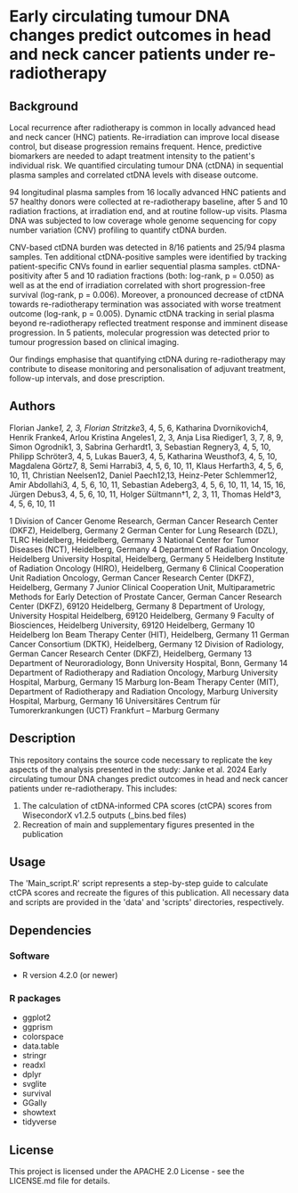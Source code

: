 # Early circulating tumour DNA changes predict outcomes in head and neck cancer patients under re-radiotherapy

## Background
Local recurrence after radiotherapy is common in locally advanced head and neck cancer (HNC) patients. Re-irradiation can improve local disease control, but disease progression remains frequent. Hence, predictive biomarkers are needed to adapt treatment intensity to the patient's individual risk. We quantified circulating tumour DNA (ctDNA) in sequential plasma samples and correlated ctDNA levels with disease outcome.

94 longitudinal plasma samples from 16 locally advanced HNC patients and 57 healthy donors were collected at re-radiotherapy baseline, after 5 and 10 radiation fractions, at irradiation end, and at routine follow-up visits. Plasma DNA was subjected to low coverage whole genome sequencing for copy number variation (CNV) profiling to quantify ctDNA burden.

CNV-based ctDNA burden was detected in 8/16 patients and 25/94 plasma samples. Ten additional ctDNA-positive samples were identified by tracking patient-specific CNVs found in earlier sequential plasma samples. ctDNA-positivity after 5 and 10 radiation fractions (both: log-rank, p = 0.050) as well as at the end of irradiation correlated with short progression-free survival (log-rank, p = 0.006). Moreover, a pronounced decrease of ctDNA towards re-radiotherapy termination was associated with worse treatment outcome (log-rank, p = 0.005). Dynamic ctDNA tracking in serial plasma beyond re-radiotherapy reflected treatment response and imminent disease progression. In 5 patients, molecular progression was detected prior to tumour progression based on clinical imaging.

Our findings emphasise that quantifying ctDNA during re-radiotherapy may contribute to disease monitoring and personalisation of adjuvant treatment, follow-up intervals, and dose prescription.

## Authors
Florian Janke*1, 2, 3, Florian Stritzke*3, 4, 5, 6, Katharina Dvornikovich4, Henrik Franke4, Arlou Kristina Angeles1, 2, 3, Anja Lisa Riediger1, 3, 7, 8, 9, Simon Ogrodnik1, 3, Sabrina Gerhardt1, 3, Sebastian Regnery3, 4, 5, 10, Philipp Schröter3, 4, 5, Lukas Bauer3, 4, 5, Katharina Weusthof3, 4, 5, 10, Magdalena Görtz7, 8, Semi Harrabi3, 4, 5, 6, 10, 11, Klaus Herfarth3, 4, 5, 6, 10, 11, Christian Neelsen12, Daniel Paech12,13, Heinz-Peter Schlemmer12, Amir Abdollahi3, 4, 5, 6, 10, 11, Sebastian Adeberg3, 4, 5, 6, 10, 11, 14, 15, 16, Jürgen Debus3, 4, 5, 6, 10, 11, Holger Sültmann†1, 2, 3, 11, Thomas Held†3, 4, 5, 6, 10, 11

1	Division of Cancer Genome Research, German Cancer Research Center (DKFZ), Heidelberg, Germany
2	German Center for Lung Research (DZL), TLRC Heidelberg, Heidelberg, Germany
3 	National Center for Tumor Diseases (NCT), Heidelberg, Germany
4	Department of Radiation Oncology, Heidelberg University Hospital, Heidelberg, Germany
5 	Heidelberg Institute of Radiation Oncology (HIRO), Heidelberg, Germany
6 	Clinical Cooperation Unit Radiation Oncology, German Cancer Research Center (DKFZ), Heidelberg, Germany
7 	Junior Clinical Cooperation Unit, Multiparametric Methods for Early Detection of Prostate Cancer, German Cancer Research Center (DKFZ), 69120 Heidelberg, Germany 
8 	Department of Urology, University Hospital Heidelberg, 69120 Heidelberg, Germany
9 	Faculty of Biosciences, Heidelberg University, 69120 Heidelberg, Germany
10	Heidelberg Ion Beam Therapy Center (HIT), Heidelberg, Germany
11	German Cancer Consortium (DKTK), Heidelberg, Germany
12	Division of Radiology, German Cancer Research Center (DKFZ), Heidelberg, Germany
13	Department of Neuroradiology, Bonn University Hospital, Bonn, Germany
14	Department of Radiotherapy and Radiation Oncology, Marburg University Hospital, Marburg, Germany 
15	Marburg Ion-Beam Therapy Center (MIT), Department of Radiotherapy and Radiation Oncology, Marburg University Hospital, Marburg, Germany
16	Universitäres Centrum für Tumorerkrankungen (UCT) Frankfurt – Marburg Germany


## Description
This repository contains the source code necessary to replicate the key aspects of the analysis presented in the study: Janke et al. 2024 Early circulating tumour DNA changes predict outcomes in head and neck
cancer patients under re-radiotherapy. This includes:
1. The calculation of ctDNA-informed CPA scores (ctCPA) scores from WisecondorX v1.2.5 outputs (_bins.bed files)
2. Recreation of main and supplementary figures presented in the publication

## Usage
The 'Main_script.R' script represents a step-by-step guide to calculate ctCPA scores and recreate the figures of this publication. All necessary data and scripts are provided in the 'data' and 'scripts' directories, respectively.

## Dependencies
### Software
- R version 4.2.0 (or newer)

### R packages
- ggplot2
- ggprism
- colorspace
- data.table
- stringr
- readxl
- dplyr
- svglite
- survival
- GGally
- showtext
- tidyverse

## License
This project is licensed under the APACHE 2.0 License - see the LICENSE.md file for details.

